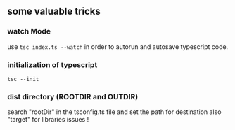 ## some valuable tricks 

### watch Mode 
use `tsc index.ts --watch` in order to autorun and autosave typescript code. 

### initialization of typescript 
`tsc --init`

### dist directory (ROOTDIR and OUTDIR) 
search "rootDir" in the tsconfig.ts file and set the path for destination 
also "target" for libraries issues ! 


